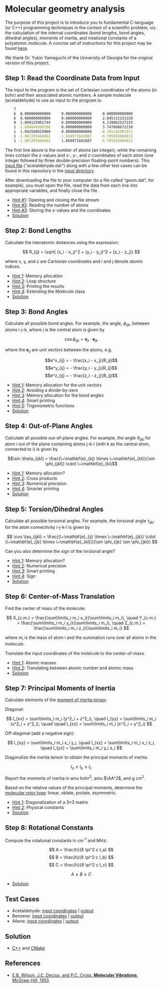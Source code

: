 # Molecular geometry analysis

The purpose of this project is to introduce you to fundamental C-language (or C++) programming techniques in the context of a scientific problem, viz. the calculation of the internal coordinates (bond lengths, bond angles, dihedral angles), moments of inertia, and rotational constants of a polyatomic molecule. A concise set of instructions for this project may be found [here](docs/project1-instructions.pdf).

We thank Dr. Yukio Yamaguchi of the University of Georgia for the original version of this project.

## Step 1: Read the Coordinate Data from Input

The input to the program is the set of Cartesian coordinates of the atoms (in bohr) and their associated atomic numbers. A sample molecule (acetaldehyde) to use as input to the program is:

```bash
    7
    6  0.000000000000     0.000000000000     0.000000000000
    6  0.000000000000     0.000000000000     2.845112131228
    8  1.899115961744     0.000000000000     4.139062527233
    1 -1.894048308506     0.000000000000     3.747688672216
    1  1.942500819960     0.000000000000    -0.701145981971
    1 -1.007295466862    -1.669971842687    -0.705916966833
    1 -1.007295466862     1.669971842687    -0.705916966833
```

The first line above is the number of atoms (an integer), while the remaining lines contain the z-values and x-, y-, and z-coordinates of each atom (one integer followed by three double-precision floating-point numbers). This [input file](./input/acetaldehyde.dat) ("acetaldehyde.dat") along with a few other test cases can be found in this repository in the [input directory](./input).

After downloading the file to your computer (to a file called “geom.dat”, for example), you must open the file, read the data from each line into appropriate variables, and finally close the file.

- [Hint #1](./hints/hint1-1.md): Opening and closing the file stream
- [Hint #2](./hints/hint1-2.md): Reading the number of atoms
- [Hint #3](./hints/hint1-3.md): Storing the z-values and the coordinates
- [Solution](./hints/step1-solution.md)

## Step 2: Bond Lengths

Calculate the interatomic distances using the expression:

$$ R_{ij} = \sqrt{ (x_i - x_j)^2 + (y_i - y_j)^2 + (z_i - z_j)} $$

where x, y, and z are Cartesian coordinates and i and j denote atomic indices.

- [Hint 1](./hints/hint2-1.md): Memory allocation
- [Hint 2](./hints/hint2-2.md): Loop structure
- [Hint 3](./hints/hint2-3.md): Printing the results
- [Hint 4](./hints/hint2-4.md): Extending the Molecule class
- [Solution](./hints/step2-solution.md)

## Step 3: Bond Angles

Calculate all possible bond angles. For example, the angle, $\phi_{ijk}$, between atoms i-j-k, where j is the central atom is given by

$$\cos \phi_{ijk} = \bm{e}_{ji} \cdot \bm{e}_{jk} $$

where the $\bm{e}_{ij}$ are unit vectors between the atoms, e.g.

$$e^x_{ij} = - \frac{x_i - x_j}{R_ij}$$
$$e^y_{ij} = - \frac{y_i - y_j}{R_ij}$$
$$e^z_{ij} = - \frac{z_i - z_j}{R_ij}$$

- [Hint 1](./hints/hint3-1.md): Memory allocation for the unit vectors
- [Hint 2](./hints/hint3-2.md): Avoiding a divide-by-zero
- [Hint 3](./hints/hint3-3.md): Memory allocation for the bond angles
- [Hint 4](./hints/hint3-4.md): Smart printing
- [Hint 5](./hints/hint3-5.md): Trigonometric functions
- [Solution](./hints/step3-solution.md)

## Step 4: Out-of-Plane Angles

Calculate all possible out-of-plane angles. For example, the angle $\theta_{ijkl}$ for atom i out of the plane containing atoms j-k-l (with k as the central atom, connected to i) is given by

$$\sin \theta_{ijkl} = \frac{\~\mathbf{e}_{kj} \times \~\mathbf{e}_{kl}}{\sin \phi_{jkl}} \cdot \~\mathbf{e}_{ki}$$

- [Hint 1](./hints/hint4-1.md): Memory allocation?
- [Hint 2](./hints/hint4-2.md): Cross products
- [Hint 3](./hints/hint4-3.md): Numerical precision
- [Hint 4](./hints/hint4-4.md): Smarter printing
- [Solution](./hints/step4-solution.md)

## Step 5: Torsion/Dihedral Angles

Calculate all possible torsional angles. For example, the torsional angle $\tau_{ijkl}$ for the atom connectivity i-j-k-l is given by

$$ \cos \tau_{ijkl} = \frac{(\~\mathbf{e}_{ij} \times \~\mathbf{e}_{jk}) \cdot (\~\mathbf{e}_{jk} \times \~\mathbf{e}_{kl})}{\sin \phi_{ijk} \sin \phi_{jkl}} $$

Can you also determine the sign of the torsional angle?

- [Hint 1](./hints/hint5-1.md): Memory allocation?
- [Hint 2](./hints/hint5-2.md): Numerical precision
- [Hint 3](./hints/hint5-3.md): Smart printing
- [Hint 4](./hints/hint5-4.md): Sign
- [Solution](./hints/step5-solution.md)

## Step 6: Center-of-Mass Translation

Find the center of mass of the molecule:

$$ X_{c.m.} = \frac{\sum\limits_i m_i x_i}{\sum\limits_i m_i}, \quad Y_{c.m.} = \frac{\sum\limits_i m_i y_i}{\sum\limits_i m_i}, \quad Z_{c.m.} = \frac{\sum\limits_i m_i z_i}{\sum\limits_i m_i} $$ 

where $m_i$ is the mass of atom i and the summation runs over all atoms in the molecule.

Translate the input coordinates of the molecule to the center-of-mass.

- [Hint 1](./hints/hint6-1.md): Atomic masses
- [Hint 2](./hints/hint6-2.md): Translating between atomic number and atomic mass
- [Solution](./hints/step6-solution.md)

## Step 7: Principal Moments of Inertia

Calculate elements of the [moment of inertia tensor](http://en.wikipedia.org/wiki/Moment_of_inertia_tensor).

Diagonal:

$$ I_{xx} = \sum\limits_i m_i (y^2_i + z^2_i), \quad I_{yy} = \sum\limits_i m_i (x^2_i + z^2_i), \quad  \quad I_{zz} = \sum\limits_i m_i (x^2_i + y^2_i) $$

Off-diagonal (add a negative sign):

$$ I_{xy} = \sum\limits_i m_i x_i y_i, \quad I_{xz} = \sum\limits_i m_i x_i z_i, \quad I_{yz} = \sum\limits_i m_i y_i z_i $$

Diagonalize the inertia tensor to obtain the principal moments of inertia:

$$ I_a \leq I_b \leq I_c $$ 

Report the moments of inertia in amu bohr<sup>2</sup>, amu $\AA^2$, and g cm<sup>2</sup>.

Based on the relative values of the principal moments, determine the [molecular rotor type](http://en.wikipedia.org/wiki/Rotational_spectroscopy): linear, oblate, prolate, asymmetric.

- [Hint 1](./hints/hint7-1.md): Diagonalization of a 3×3 matrix
- [Hint 2](./hints/hint7-2.md): Physical constants
- [Solution](./hints/step7-solution.md)

## Step 8: Rotational Constants

Compute the rotational constants in cm<sup>-1</sup> and MHz:

$$ A = \frac{h}{8 \pi^2 c I_a} $$
$$ B = \frac{h}{8 \pi^2 c I_b} $$
$$ C = \frac{h}{8 \pi^2 c I_c} $$

$$ A \geq B \geq C $$

- [Solution](./hints/step8-solution.md)

## Test Cases

- Acetaldehyde: [input coordinates](./input/acetaldehyde.dat) | [output](./output/acetaldehyde_out.txt)
- Benzene: [input coordinates](./input/benzene.dat) | [output](./output/benzene_out.txt)
- Allene: [input coordinates](./input/allene.dat) | [output](./output/allene_out.txt)

## Solution

- [C++](solution/solution.cc) and [CMake](solution/CMakeLists.txt)

## References

- [E.B. Wilson, J.C. Decius, and P.C. Cross, __Molecular Vibrations__, McGraw-Hill, 1955](https://www.amazon.com/Molecular-Vibrations-Infrared-Vibrational-Chemistry/dp/048663941X)
